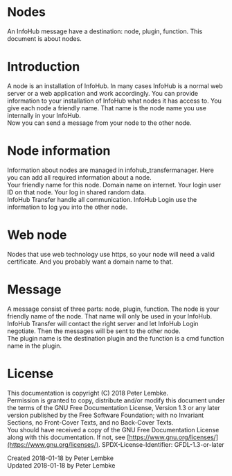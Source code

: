 # Nodes
An InfoHub message have a destination: node, plugin, function. This document is about nodes.  

# Introduction
A node is an installation of InfoHub. In many cases InfoHub is a normal web server or a web application and work accordingly.
You can provide information to your installation of InfoHub what nodes it has access to. You give each node a friendly name. That name is the node name you use internally in your InfoHub.  
Now you can send a message from your node to the other node.  

# Node information
Information about nodes are managed in infohub_transfermanager. Here you can add all required information about a node.  
Your friendly name for this node. Domain name on internet. Your login user ID on that node. Your log in shared random data.  
InfoHub Transfer handle all communication. InfoHub Login use the information to log you into the other node.  

# Web node
Nodes that use web technology use https, so your node will need a valid certificate. And you probably want a domain name to that.  

# Message
A message consist of three parts: node, plugin, function. The node is your friendly name of the node. That name will only be used in your InfoHub.
InfoHub Transfer will contact the right server and let InfoHub Login negotiate. Then the messages will be sent to the other node.  
The plugin name is the destination plugin and the function is a cmd function name in the plugin.  

# License
This documentation is copyright (C) 2018 Peter Lembke.  
Permission is granted to copy, distribute and/or modify this document under the terms of the GNU Free Documentation License, Version 1.3 or any later version published by the Free Software Foundation; with no Invariant Sections, no Front-Cover Texts, and no Back-Cover Texts.  
You should have received a copy of the GNU Free Documentation License along with this documentation. If not, see [https://www.gnu.org/licenses/](https://www.gnu.org/licenses/).  SPDX-License-Identifier: GFDL-1.3-or-later  

Created 2018-01-18 by Peter Lembke  
Updated 2018-01-18 by Peter Lembke  
